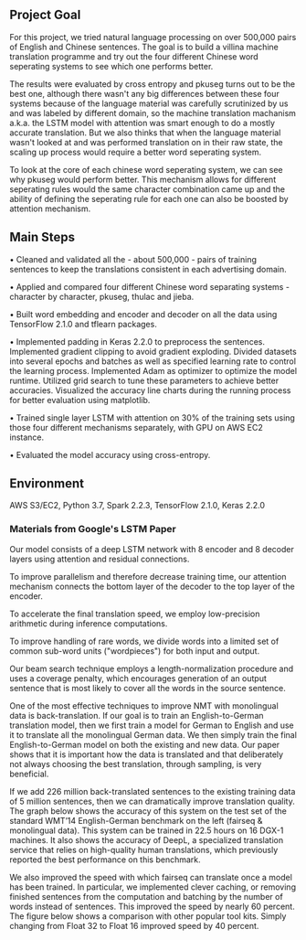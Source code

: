 ## Project Goal
For this project, we tried natural language processing on over 500,000 pairs of English and Chinese sentences. The goal is to build a villina machine translation programme and try out the four different Chinese word seperating systems to see which one performs better.

The results were evaluated by cross entropy and pkuseg turns out to be the best one, although there wasn't any big differences between these four systems because of the language material was carefully scrutinized by us and was labeled by different domain, so the machine translation machanism a.k.a. the LSTM model with attention was smart enough to do a mostly accurate translation. But we also thinks that when the language material wasn't looked at and was performed translation on in their raw state, the scaling up process would require a better word seperating system. 

To look at the core of each chinese word seperating system, we can see why pkuseg would perform better. This mechanism allows for different seperating rules would the same character combination came up and the ability of defining the seperating rule for each one can also be boosted by attention mechanism.


## Main Steps
•	Cleaned and validated all the - about 500,000 - pairs of training sentences to keep the translations consistent in each advertising domain. 

•	Applied and compared four different Chinese word separating systems - character by character, pkuseg, thulac and jieba.

•	Built word embedding and encoder and decoder on all the data using TensorFlow 2.1.0 and tflearn packages.

•	Implemented padding in Keras 2.2.0 to preprocess the sentences. Implemented gradient clipping to avoid gradient exploding. Divided datasets into several epochs and batches as well as specified learning rate to control the learning process. Implemented Adam as optimizer to optimize the model runtime. Utilized grid search to tune these parameters to achieve better accuracies. Visualized the accuracy line charts during the running process for better evaluation using matplotlib.

•	Trained single layer LSTM with attention on 30% of the training sets using those four different mechanisms separately, with GPU on AWS EC2 instance.

•	Evaluated the model accuracy using cross-entropy.

## Environment
AWS S3/EC2, Python 3.7, Spark 2.2.3, TensorFlow 2.1.0, Keras 2.2.0



### Materials from Google's LSTM Paper
Our model consists of a deep LSTM network with 8 encoder and 8 decoder layers using attention and residual connections.

To improve parallelism and therefore decrease training time, our attention mechanism connects the bottom layer of the decoder to the top layer of the encoder. 

To accelerate the final translation speed, we employ low-precision arithmetic during inference computations. 

To improve handling of rare words, we divide words into a limited set of common sub-word units ("wordpieces") for both input and output.

Our beam search technique employs a length-normalization procedure and uses a coverage penalty, which encourages generation of an output sentence that is most likely to cover all the words in the source sentence.



One of the most effective techniques to improve NMT with monolingual data is back-translation. If our goal is to train an English-to-German translation model, then we first train a model for German to English and use it to translate all the monolingual German data. We then simply train the final English-to-German model on both the existing and new data. Our paper shows that it is important how the data is translated and that deliberately not always choosing the best translation, through sampling, is very beneficial.

If we add 226 million back-translated sentences to the existing training data of 5 million sentences, then we can dramatically improve translation quality. The graph below shows the accuracy of this system on the test set of the standard WMT’14 English-German benchmark on the left (fairseq & monolingual data). This system can be trained in 22.5 hours on 16 DGX-1 machines. It also shows the accuracy of DeepL, a specialized translation service that relies on high-quality human translations, which previously reported the best performance on this benchmark.

We also improved the speed with which fairseq can translate once a model has been trained. In particular, we implemented clever caching, or removing finished sentences from the computation and batching by the number of words instead of sentences. This improved the speed by nearly 60 percent. The figure below shows a comparison with other popular tool kits. Simply changing from Float 32 to Float 16 improved speed by 40 percent.
